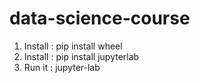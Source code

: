 # data-science-course

1. Install : pip install wheel
2. Install : pip install jupyterlab
3. Run it : jupyter-lab